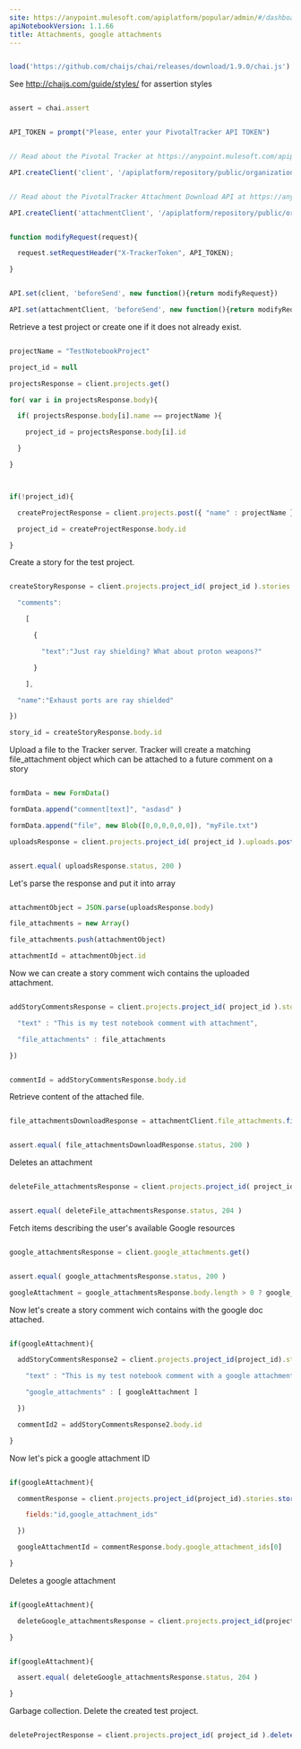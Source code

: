 ```yaml
---
site: https://anypoint.mulesoft.com/apiplatform/popular/admin/#/dashboard/apis/8017/versions/8183/portal/pages/6838/preview
apiNotebookVersion: 1.1.66
title: Attachments, google attachments
---
```


```javascript

load('https://github.com/chaijs/chai/releases/download/1.9.0/chai.js')

```



See http://chaijs.com/guide/styles/ for assertion styles



```javascript

assert = chai.assert

```

```javascript

API_TOKEN = prompt("Please, enter your PivotalTracker API TOKEN")

```

```javascript

// Read about the Pivotal Tracker at https://anypoint.mulesoft.com/apiplatform/popular/admin/#/dashboard/apis/8017/versions/8183/contracts

API.createClient('client', '/apiplatform/repository/public/organizations/30/apis/8017/versions/8183/definition');

```

```javascript

// Read about the PivotalTracker Attachment Download API at https://anypoint.mulesoft.com/apiplatform/popular/admin/#/dashboard/apis/8019/versions/8185/contracts

API.createClient('attachmentClient', '/apiplatform/repository/public/organizations/30/apis/8019/versions/8185/definition');

```

```javascript

function modifyRequest(request){

  request.setRequestHeader("X-TrackerToken", API_TOKEN);

}

```

```javascript

API.set(client, 'beforeSend', new function(){return modifyRequest})

API.set(attachmentClient, 'beforeSend', new function(){return modifyRequest})

```



Retrieve a test project or create one if it does not already exist.



```javascript

projectName = "TestNotebookProject"

project_id = null

projectsResponse = client.projects.get()

for( var i in projectsResponse.body){

  if( projectsResponse.body[i].name == projectName ){

    project_id = projectsResponse.body[i].id

  }

}



if(!project_id){

  createProjectResponse = client.projects.post({ "name" : projectName })

  project_id = createProjectResponse.body.id

}

```



Create a story for the test project.



```javascript

createStoryResponse = client.projects.project_id( project_id ).stories.post({

  "comments":

    [

      {

        "text":"Just ray shielding? What about proton weapons?"

      }

    ],

  "name":"Exhaust ports are ray shielded"

})

story_id = createStoryResponse.body.id

```



Upload a file to the Tracker server. Tracker will create a matching file_attachment object which can be attached to a future comment on a story



```javascript

formData = new FormData()

formData.append("comment[text]", "asdasd" )

formData.append("file", new Blob([0,0,0,0,0,0]), "myFile.txt")

uploadsResponse = client.projects.project_id( project_id ).uploads.post(formData)

```

```javascript

assert.equal( uploadsResponse.status, 200 )

```



Let's parse the response and put it into array



```javascript

attachmentObject = JSON.parse(uploadsResponse.body)

file_attachments = new Array()

file_attachments.push(attachmentObject)

attachmentId = attachmentObject.id

```



Now we can create a story comment wich contains the uploaded attachment.



```javascript

addStoryCommentsResponse = client.projects.project_id( project_id ).stories.story_id( story_id ).comments.post({

  "text" : "This is my test notebook comment with attachment",

  "file_attachments" : file_attachments

})

```

```javascript

commentId = addStoryCommentsResponse.body.id

```



Retrieve content of the attached file.



```javascript

file_attachmentsDownloadResponse = attachmentClient.file_attachments.file_attachment_id(attachmentId).download.get()

```

```javascript

assert.equal( file_attachmentsDownloadResponse.status, 200 )

```



Deletes an attachment



```javascript

deleteFile_attachmentsResponse = client.projects.project_id( project_id ).stories.story_id( story_id ).comments.comment_id( commentId ).file_attachments.file_attachment_id( attachmentId ).delete()

```

```javascript

assert.equal( deleteFile_attachmentsResponse.status, 204 )

```



Fetch items describing the user's available Google resources



```javascript

google_attachmentsResponse = client.google_attachments.get()

```

```javascript

assert.equal( google_attachmentsResponse.status, 200 )

googleAttachment = google_attachmentsResponse.body.length > 0 ? google_attachmentsResponse.body[0] : null

```



Now let's create a story comment wich contains with the google doc attached.



```javascript

if(googleAttachment){

  addStoryCommentsResponse2 = client.projects.project_id(project_id).stories.story_id(story_id).comments.post({

    "text" : "This is my test notebook comment with a google attachment",

    "google_attachments" : [ googleAttachment ]

  })

  commentId2 = addStoryCommentsResponse2.body.id

}

```



Now let's pick a google attachment ID



```javascript

if(googleAttachment){

  commentResponse = client.projects.project_id(project_id).stories.story_id(story_id).comments.comment_id(commentId2).get({

    fields:"id,google_attachment_ids"

  })

  googleAttachmentId = commentResponse.body.google_attachment_ids[0]

}

```



Deletes a google attachment



```javascript

if(googleAttachment){

  deleteGoogle_attachmentsResponse = client.projects.project_id(project_id).stories.story_id(story_id).comments.comment_id(commentId2 ).google_attachments.google_attachment_id(googleAttachmentId).delete()

}

```

```javascript

if(googleAttachment){

  assert.equal( deleteGoogle_attachmentsResponse.status, 204 )

}

```



Garbage collection. Delete the created test project.



```javascript

deleteProjectResponse = client.projects.project_id( project_id ).delete()

```